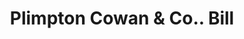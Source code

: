 ---
doi: 10.7916/D8475NXJ
date_other: '1913'
date_other_textual: '1913'
form: printed ephemera
genre:
- Invoices
name:
- Plimpton Cowan & Co.
object_in_context_url: https://biggert.cul.columbia.edu/items/view/ave_biggert_00905
subject_hierarchical_geographic:
- Buffalo, New York, United States
subject_name:
- Plimpton Cowan & Co.
title: Plimpton Cowan & Co.. Bill
sort_title: Plimpton Cowan & Co.. Bill
call_number: ave_biggert_00905
coordinates:
- 42.90472222222222,-78.84944444444444
pid: ave_biggert_00905
identifiers: ave_biggert_00905
thumbnail: https://derivativo-2.library.columbia.edu/iiif/2/ldpd:345730/full/!256,256/0/native.jpg
permalink: "/items/ave_biggert_00905/"
layout: iiif-image-page
---
